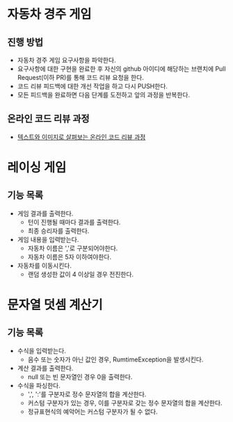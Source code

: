 # 자동차 경주 게임

## 진행 방법

* 자동차 경주 게임 요구사항을 파악한다.
* 요구사항에 대한 구현을 완료한 후 자신의 github 아이디에 해당하는 브랜치에 Pull Request(이하 PR)를 통해 코드 리뷰 요청을 한다.
* 코드 리뷰 피드백에 대한 개선 작업을 하고 다시 PUSH한다.
* 모든 피드백을 완료하면 다음 단계를 도전하고 앞의 과정을 반복한다.

## 온라인 코드 리뷰 과정

* [텍스트와 이미지로 살펴보는 온라인 코드 리뷰 과정](https://github.com/next-step/nextstep-docs/tree/master/codereview)

# 레이싱 게임

## 기능 목록

- 게임 결과를 출력한다.
    - 턴이 진행될 때마다 결과를 출력한다.
    - 최종 승리자를 출력한다.
- 게임 내용을 입력받는다.
    - 자동차 이름은 ','로 구분되어야한다.
    - 자동차 이름은 5자 이하여야한다.
- 자동차를 이동시킨다.
    - 랜덤 생성한 값이 4 이상일 경우 전진한다.

# 문자열 덧셈 계산기

## 기능 목록

- 수식을 입력받는다.
    - 음수 또는 숫자가 아닌 값인 경우, RumtimeException을 발생시킨다.
- 계산 결과를 출력한다.
    - null 또는 빈 문자열인 경우 0을 출력한다.
- 수식을 파싱한다.
    - ',', ':'를 구분자로 정수 문자열의 합을 계산한다.
    - 커스텀 구분자가 있는 경우, 이를 구분자로 갖는 정수 문자열의 합을 계산한다.
    - 정규표현식의 예악어는 커스텀 구분자가 될 수 없다.
